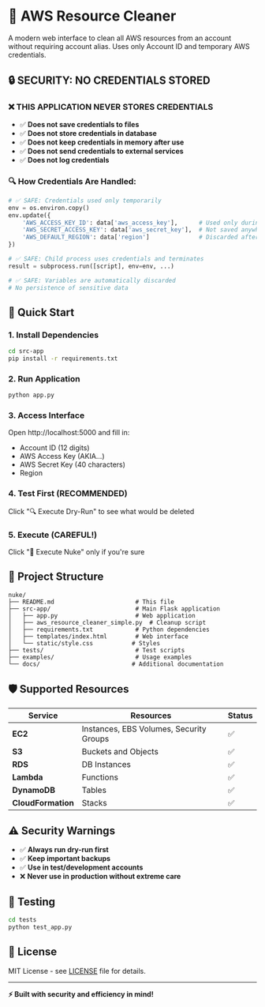 # 🚀 AWS Resource Cleaner

A modern web interface to clean all AWS resources from an account without requiring account alias. Uses only Account ID and temporary AWS credentials.

## 🔒 **SECURITY: NO CREDENTIALS STORED**

### ❌ **THIS APPLICATION NEVER STORES CREDENTIALS**

- ✅ **Does not save credentials to files**
- ✅ **Does not store credentials in database**
- ✅ **Does not keep credentials in memory after use**
- ✅ **Does not send credentials to external services**
- ✅ **Does not log credentials**

### 🔍 **How Credentials Are Handled:**

```python
# ✅ SAFE: Credentials used only temporarily
env = os.environ.copy()
env.update({
    'AWS_ACCESS_KEY_ID': data['aws_access_key'],      # Used only during execution
    'AWS_SECRET_ACCESS_KEY': data['aws_secret_key'],  # Not saved anywhere
    'AWS_DEFAULT_REGION': data['region']              # Discarded after use
})

# ✅ SAFE: Child process uses credentials and terminates
result = subprocess.run([script], env=env, ...)

# ✅ SAFE: Variables are automatically discarded
# No persistence of sensitive data
```

## 🚀 **Quick Start**

### 1. Install Dependencies
```bash
cd src-app
pip install -r requirements.txt
```

### 2. Run Application
```bash
python app.py
```

### 3. Access Interface
Open http://localhost:5000 and fill in:
- Account ID (12 digits)
- AWS Access Key (AKIA...)
- AWS Secret Key (40 characters)
- Region

### 4. Test First (RECOMMENDED)
Click "🔍 Execute Dry-Run" to see what would be deleted

### 5. Execute (CAREFUL!)
Click "🚨 Execute Nuke" only if you're sure

## 📁 **Project Structure**

```
nuke/
├── README.md                       # This file
├── src-app/                        # Main Flask application
│   ├── app.py                      # Web application
│   ├── aws_resource_cleaner_simple.py  # Cleanup script
│   ├── requirements.txt            # Python dependencies
│   ├── templates/index.html        # Web interface
│   └── static/style.css           # Styles
├── tests/                          # Test scripts
├── examples/                       # Usage examples
└── docs/                          # Additional documentation
```

## 🛡️ **Supported Resources**

| Service | Resources | Status |
|---------|-----------|--------|
| **EC2** | Instances, EBS Volumes, Security Groups | ✅ |
| **S3** | Buckets and Objects | ✅ |
| **RDS** | DB Instances | ✅ |
| **Lambda** | Functions | ✅ |
| **DynamoDB** | Tables | ✅ |
| **CloudFormation** | Stacks | ✅ |

## ⚠️ **Security Warnings**

- ✅ **Always run dry-run first**
- ✅ **Keep important backups**
- ✅ **Use in test/development accounts**
- ❌ **Never use in production without extreme care**

## 🧪 **Testing**

```bash
cd tests
python test_app.py
```

## 📄 **License**

MIT License - see [LICENSE](LICENSE) file for details.

---

**⚡ Built with security and efficiency in mind!**
